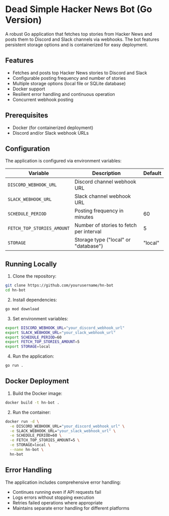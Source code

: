 # Dead Simple Hacker News Bot (Go Version)

A robust Go application that fetches top stories from Hacker News and posts them to Discord and Slack channels via webhooks. The bot features persistent storage options and is containerized for easy deployment.

## Features

- Fetches and posts top Hacker News stories to Discord and Slack
- Configurable posting frequency and number of stories
- Multiple storage options (local file or SQLite database)
- Docker support
- Resilient error handling and continuous operation
- Concurrent webhook posting

## Prerequisites

- Docker (for containerized deployment)
- Discord and/or Slack webhook URLs

## Configuration

The application is configured via environment variables:

| Variable                   | Description                             | Default |
| -------------------------- | --------------------------------------- | ------- |
| `DISCORD_WEBHOOK_URL`      | Discord channel webhook URL             |         |
| `SLACK_WEBHOOK_URL`        | Slack channel webhook URL               |         |
| `SCHEDULE_PERIOD`          | Posting frequency in minutes            | 60      |
| `FETCH_TOP_STORIES_AMOUNT` | Number of stories to fetch per interval | 5       |
| `STORAGE`                  | Storage type ("local" or "database")    | "local" |

## Running Locally

1. Clone the repository:

```bash
git clone https://github.com/yourusername/hn-bot
cd hn-bot
```

2. Install dependencies:

```bash
go mod download
```

3. Set environment variables:

```bash
export DISCORD_WEBHOOK_URL="your_discord_webhook_url"
export SLACK_WEBHOOK_URL="your_slack_webhook_url"
export SCHEDULE_PERIOD=60
export FETCH_TOP_STORIES_AMOUNT=5
export STORAGE=local
```

4. Run the application:

```bash
go run .
```

## Docker Deployment

1. Build the Docker image:

```bash
docker build -t hn-bot .
```

2. Run the container:

```bash
docker run -d \
  -e DISCORD_WEBHOOK_URL="your_discord_webhook_url" \
  -e SLACK_WEBHOOK_URL="your_slack_webhook_url" \
  -e SCHEDULE_PERIOD=60 \
  -e FETCH_TOP_STORIES_AMOUNT=5 \
  -e STORAGE=local \
  --name hn-bot \
  hn-bot
```

## Error Handling

The application includes comprehensive error handling:

- Continues running even if API requests fail
- Logs errors without stopping execution
- Retries failed operations where appropriate
- Maintains separate error handling for different platforms
